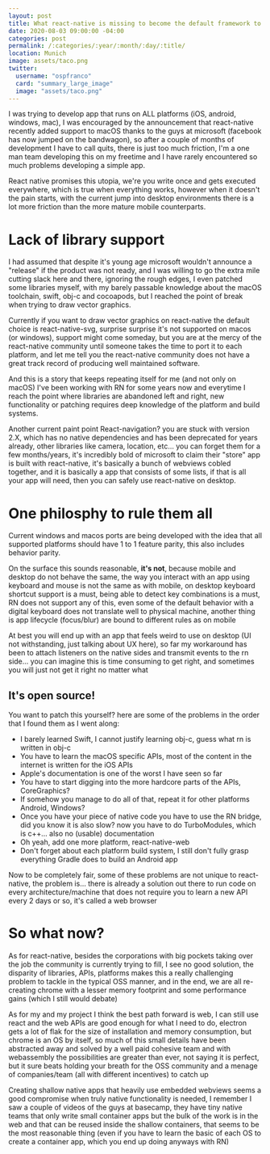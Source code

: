 ```yaml
---
layout: post
title: What react-native is missing to become the default framework to build apps on all platforms
date: 2020-08-03 09:00:00 -04:00
categories: post
permalink: /:categories/:year/:month/:day/:title/
location: Munich
image: assets/taco.png
twitter:
  username: "ospfranco"
  card: "summary_large_image"
  image: "assets/taco.png"
---
```


I was trying to develop app that runs on ALL platforms (iOS, android, windows, mac), I was encouraged by the announcement that react-native recently added support to macOS thanks to the guys at microsoft (facebook has now jumped on the bandwagon), so after a couple of months of development I have to call quits, there is just too much friction, I'm a one man team developing this on my freetime and I have rarely encountered so much problems developing a simple app.

React native promises this utopia, we're you write once and gets executed everywhere, which is true when everything works, however when it doesn't the pain starts, with the current jump into desktop environments there is a lot more friction than the more mature mobile counterparts.

# Lack of library support

I had assumed that despite it's young age microsoft wouldn't announce a "release" if the product was not ready, and I was willing to go the extra mile cutting slack here and there, ignoring the rough edges, I even patched some libraries myself, with my barely passable knowledge about the macOS toolchain, swift, obj-c and cocoapods, but I reached the point of break when trying to draw vector graphics.

Currently if you want to draw vector graphics on react-native the default choice is react-native-svg, surprise surprise it's not supported on macos (or windows), support might come someday, but you are at the mercy of the react-native community until someone takes the time to port it to each platform, and let me tell you the react-native community does not have a great track record of producing well maintained software.

And this is a story that keeps repeating itself for me (and not only on macOS) I've been working with RN for some years now and everytime I reach the point where libraries are abandoned left and right, new functionality or patching requires deep knowledge of the platform and build systems.

Another current paint point React-navigation? you are stuck with version 2.X, which has no native dependencies and has been deprecated for years already, other libraries like camera, location, etc... you can forget them for a few months/years, it's incredibly bold of microsoft to claim their "store" app is built with react-native, it's basically a bunch of webviews cobled together, and it is basically a app that consists of some lists, if that is all your app will need, then you can safely use react-native on desktop.

# One philosphy to rule them all

Current windows and macos ports are being developed with the idea that all supported platforms should have 1 to 1 feature parity, this also includes behavior parity.

On the surface this sounds reasonable, **it's not**, because mobile and desktop do not behave the same, the way you interact with an app using keyboard and mouse is not the same as with mobile, on desktop keyboard shortcut support is a must, being able to detect key combinations is a must, RN does not support any of this, even some of the default behavior with a digital keyboard does not translate well to physical machine, another thing is app lifecycle (focus/blur) are bound to different rules as on mobile

At best you will end up with an app that feels weird to use on desktop (UI not withstanding, just talking about UX here), so far my workaround has been to attach listeners on the native sides and transmit events to the rn side... you can imagine this is time consuming to get right, and sometimes you will just not get it right no matter what

## It's open source!

You want to patch this yourself? here are some of the problems in the order that I found them as I went along:
- I barely learned Swift, I cannot justify learning obj-c, guess what rn is written in obj-c
- You have to learn the macOS specific APIs, most of the content in the internet is written for the iOS APIs
- Apple's documentation is one of the worst I have seen so far
- You have to start digging into the more hardcore parts of the APIs, CoreGraphics?
- If somehow you manage to do all of that, repeat it for other platforms Android, Windows?
- Once you have your piece of native code you have to use the RN bridge, did you know it is also slow? now you have to do TurboModules, which is c++... also no (usable) documentation
- Oh yeah, add one more platform, react-native-web
- Don't forget about each platform build system, I still don't fully grasp everything Gradle does to build an Android app

Now to be completely fair, some of these problems are not unique to react-native, the problem is... there is already a solution out there to run code on every architecture/machine that does not require you to learn a new API every 2 days or so, it's called a web browser

# So what now?

As for react-native, besides the corporations with big pockets taking over the job the community is currently trying to fill, I see no good solution, the disparity of libraries, APIs, platforms makes this a really challenging problem to tackle in the typical OSS manner, and in the end, we are all re-creating chrome with a lesser memory footprint and some performance gains (which I still would debate)

As for my and my project I think the best path forward is web, I can still use react and the web APIs are good enough for what I need to do, electron gets a lot of flak for the size of installation and memory consumption, but chrome is an OS by itself, so much of this small details have been abstracted away and solved by a well paid cohesive team and with webassembly the possibilities are greater than ever, not saying it is perfect, but it sure beats holding your breath for the OSS community and a menage of companies/team (all with different incentives) to catch up

Creating shallow native apps that heavily use embedded webviews seems a good compromise when truly native functionality is needed, I remember I saw a couple of videos of the guys at basecamp, they have tiny native teams that only write small container apps but the bulk of the work is in the web and that can be reused inside the shallow containers, that seems to be the most reasonable thing (even if you have to learn the basic of each OS to create a container app, which you end up doing anyways with RN)